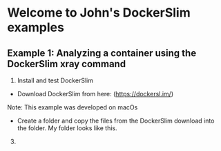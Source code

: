 
# Welcome to John's DockerSlim examples

## Example 1: Analyzing a container using the DockerSlim xray command  

 1. Install and test DockerSlim

 - Download DockerSlim from here:  (https://dockersl.im/)

Note: This example was developed on macOs 

- Create a folder and copy the files from the DockerSlim download into the folder. My folder looks like this.




 3. 

<!--stackedit_data:
eyJoaXN0b3J5IjpbLTY0OTg5NjAyNCw4NzEyNTU4MywtNjg2Mz
k0MTQ3XX0=
-->